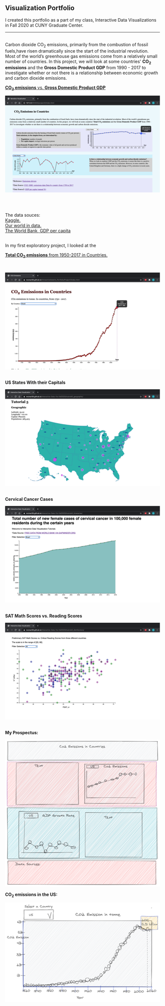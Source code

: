## Visualization Portfolio
I created this portfolio as a part of my class, Interactive Data Visualizations in Fall 2020 at CUNY Graduate Center.
<br />
***********
<br />
Carbon dioxide CO<sub>2</sub> emissions, primarily from the combustion of fossil fuels,have risen dramatically since the start of the industrial revolution. Most of the world’s greenhouse gas emissions come from a relatively small number of countries. In this project, we will look at some countries' <b>CO<sub>2</sub> emissions</b> and the <b>Gross Domestic Product GDP</b> from 1990 - 2017 to investigate whether or not there is a relationship between economic growth and carbon dioxide emissions.
<br />

 [ <b>CO<sub>2</sub> emissions</b> vs. <b>Gross Domestic Product GDP</b> ](https://mcinar09.github.io/IntreactiveDataVis_Portfolio/Project2/index.html)
  
  ![ ](./Assets/co2Emissions&GDPgrowth.png)

  <br />
  <br />

The data souces:  
[Kaggle.](https://www.kaggle.com/yoannboyere/co2-ghg-emissionsdata)  
[Our world in data.](https://ourworldindata.org/co2-and-other-greenhouse-gas-emissions)  
[The World Bank, GDP per capita](https://data.worldbank.org/indicator/NY.GDP.PCAP.KD.ZG) 

<br />
In my first exploratory project, I looked at the 

[ <b>Total CO<sub>2</sub> emissions</b> from 1950-2017 in Countries. ](https://mcinar09.github.io/IntreactiveDataVis_Portfolio/Project1/index.html)

<br /> 

![<b> CO<sub> Emissions](./Assets/co2EmissionsFrom1950.png)

<br />
<b> US States With their Capitals

![](./Assets/usStates&Capitals.png)

<br />
<b>Cervical Cancer Cases</b>

![](./Assets/cervicalCancerCases.png)

 <br/>
<b> SAT Math Scores vs. Reading Scores</b>

![](./Assets/SATmathVsReading.png)
 <br/>

<br />
My Prospectus:

![My prospectus for my Narrative Visulization:](./Assets/SketchOfNarrativeProject.png)


<b>CO<sub>2</sub> emissions in the US:

![Prospectus1](./Assets/US_CO2_Emission.png)
  
 